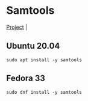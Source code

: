 # Samtools

[Project](http://www.htslib.org/) | []()

## Ubuntu 20.04
```
sudo apt install -y samtools
```

## Fedora 33
```
sudo dnf install -y samtools
```
